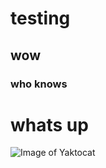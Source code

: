 # testing
## wow
### who knows
# whats up
![Image of Yaktocat](https://octodex.github.com/images/yaktocat.png)
